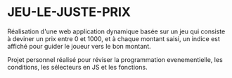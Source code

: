 # JEU-LE-JUSTE-PRIX

Réalisation d'une web application dynamique basée sur un jeu qui consiste à deviner un prix entre 0 et 1000, et à chaque montant saisi, un indice est affiché pour guider le joueur vers le bon montant. 

Projet personnel réalisé pour réviser la programmation evenementielle, les conditions, les sélecteurs en JS et les fonctions.
    
